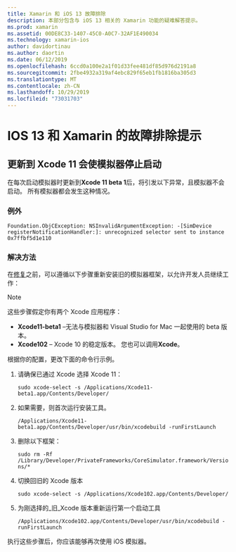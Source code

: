 ```yaml
---
title: Xamarin 和 iOS 13 故障排除
description: 本部分包含与 iOS 13 相关的 Xamarin 功能的疑难解答提示。
ms.prod: xamarin
ms.assetid: 00DE8C33-1407-45C0-A0C7-32AF1E490034
ms.technology: xamarin-ios
author: davidortinau
ms.author: daortin
ms.date: 06/12/2019
ms.openlocfilehash: 6ccd0a100e2a1f01d33fee481df85d976d2191a8
ms.sourcegitcommit: 2fbe4932a319af4ebc829f65eb1fb1816ba305d3
ms.translationtype: MT
ms.contentlocale: zh-CN
ms.lasthandoff: 10/29/2019
ms.locfileid: "73031703"
---
```

# <a name="troubleshooting-tips-for-ios-13-and-xamarinios"></a>IOS 13 和 Xamarin 的故障排除提示

## <a name="updating-to-xcode-11-stops-the-simulator-from-launching"></a>更新到 Xcode 11 会使模拟器停止启动

在每次启动模拟器时更新到**Xcode 11 beta 1**后，将引发以下异常，且模拟器不会启动。 所有模拟器都会发生这种情况。

### <a name="exception"></a>例外

`Foundation.ObjCException: NSInvalidArgumentException: -[SimDevice registerNotificationHandler:]: unrecognized selector sent to instance 0x7ffbf5d1e110`

### <a name="workaround"></a>解决方法

在[修复](https://github.com/xamarin/xamarin-macios/issues/6216)之前，可以遵循以下步骤重新安装旧的模拟器框架，以允许开发人员继续工作：

> [!NOTE]
> 这些步骤假定你有两个 Xcode 应用程序：
>
> - **Xcode11-beta1** –无法与模拟器和 Visual Studio for Mac 一起使用的 beta 版本。
> - **Xcode102** – Xcode 10 的稳定版本。 您也可以调用**Xcode**。
>
> 根据你的配置，更改下面的命令行示例。

1. 请确保已通过 Xcode 选择 Xcode 11：

   `sudo xcode-select -s /Applications/Xcode11-beta1.app/Contents/Developer/`

2. 如果需要，则首次运行安装工具。

    `/Applications/Xcode11-beta1.app/Contents/Developer/usr/bin/xcodebuild -runFirstLaunch`

3. 删除以下框架：

    `sudo rm -Rf  /Library/Developer/PrivateFrameworks/CoreSimulator.framework/Versions/*`

4. 切换回旧的 Xcode 版本

   `sudo xcode-select -s /Applications/Xcode102.app/Contents/Developer/`

5. 为刚选择的_旧_Xcode 版本重新运行第一个启动工具

   `/Applications/Xcode102.app/Contents/Developer/usr/bin/xcodebuild -runFirstLaunch`

执行这些步骤后，你应该能够再次使用 iOS 模拟器。

